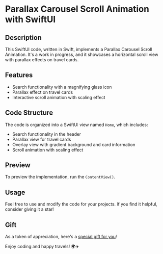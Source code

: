# Parallax Carousel Scroll Animation with SwiftUI

## Description

This SwiftUI code, written in Swift, implements a Parallax Carousel Scroll Animation. It's a work in progress, and it showcases a horizontal scroll view with parallax effects on travel cards.


## Features

- Search functionality with a magnifying glass icon
- Parallax effect on travel cards
- Interactive scroll animation with scaling effect

## Code Structure

The code is organized into a SwiftUI view named `Home`, which includes:

- Search functionality in the header
- Parallax view for travel cards
- Overlay view with gradient background and card information
- Scroll animation with scaling effect

## Preview

To preview the implementation, run the `ContentView()`.

## Usage

Feel free to use and modify the code for your projects. If you find it helpful, consider giving it a star!

## Gift

As a token of appreciation, here's a [special gift for you](your-gift-link)!

Enjoy coding and happy travels! 🌍✈️
